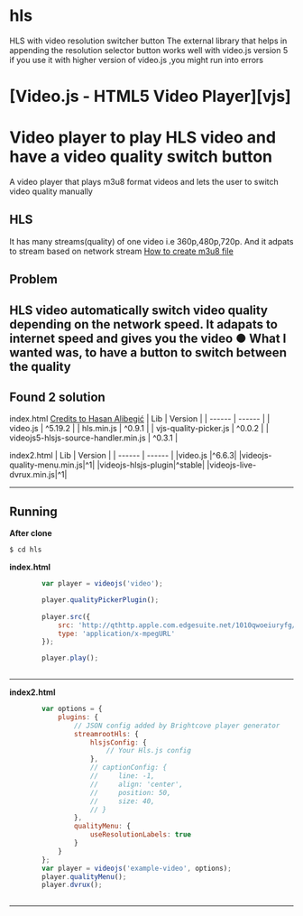 # hls
HLS with video resolution switcher button
The external library that helps in appending the resolution selector button works well with  video.js version 5
if you use it with higher version of video.js ,you might run into errors

# [Video.js - HTML5 Video Player][vjs]


# Video player to play HLS video and have a video quality switch button 

A video player that plays m3u8 format videos and lets the user to switch video quality manually

## HLS
It has many streams(quality) of one video i.e 360p,480p,720p. And it adpats to stream based on network stream
[How to create m3u8 file](https://medium.com/@mayur_solanki/how-to-create-mpd-or-m3u8-video-file-from-server-using-ffmpeg-97e9e1fbf6a3)

## Problem
HLS video automatically switch video quality depending on the network speed. 
It adapats to internet speed and gives you the video
● What I wanted was, to have a button to switch between the quality
---

## Found 2 solution
 index.html   [Credits to Hasan Alibegić](https://github.com/halibegic)
| Lib | Version |
| ------ | ------ |
| video.js | ^5.19.2 |
| hls.min.js | ^0.9.1 |
| vjs-quality-picker.js | ^0.0.2 |
| videojs5-hlsjs-source-handler.min.js | ^0.3.1 |

index2.html
| Lib | Version |
| ------ | ------ |
|video.js |^6.6.3|
|videojs-quality-menu.min.js|^1|
|videojs-hlsjs-plugin|^stable|
|videojs-live-dvrux.min.js|^1|

---

## Running

**After clone**

```sh
$ cd hls
```

**index.html**

```javascript
        var player = videojs('video');

        player.qualityPickerPlugin();
        
        player.src({
            src: 'http://qthttp.apple.com.edgesuite.net/1010qwoeiuryfg/sl.m3u8',
            type: 'application/x-mpegURL'
        });

        player.play();
    
```
---

**index2.html**

```javascript
        var options = {
            plugins: {
                // JSON config added by Brightcove player generator
                streamrootHls: {
                    hlsjsConfig: {
                        // Your Hls.js config
                    },
                    // captionConfig: {
                    //     line: -1,
                    //     align: 'center',
                    //     position: 50,
                    //     size: 40,
                    // }
                },
                qualityMenu: {
                    useResolutionLabels: true
                }
            }
        };
        var player = videojs('example-video', options);
        player.qualityMenu();
        player.dvrux();
    
```
---
